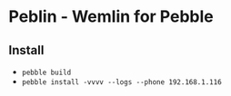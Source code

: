 # Peblin - Wemlin for Pebble

## Install
- `pebble build`
- `pebble install -vvvv --logs --phone 192.168.1.116`
